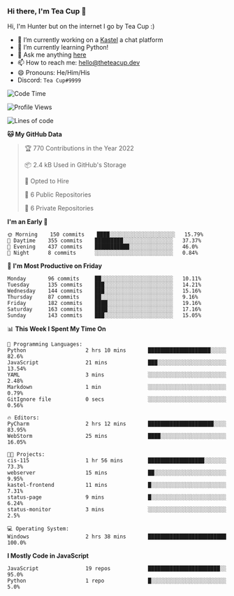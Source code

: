 ### Hi there, I'm Tea Cup 👋 

Hi, I'm Hunter but on the internet I go by Tea Cup :)

- 🔭 I’m currently working on a [Kastel](https://github.com/Kastelll) a chat platform
- 🌱 I’m currently learning Python!
- 💬 Ask me anything [here](https://github.com/TheTeaCup/TheTeaCup/issues)
- 📫 How to reach me: [hello@theteacup.dev](mailto:hello@theteacup.dev)
- 😄 Pronouns: He/Him/His
- Discord: `Tea Cup#9999`

<!--START_SECTION:waka-->
![Code Time](http://img.shields.io/badge/Code%20Time-206%20hrs%2015%20mins-blue)

![Profile Views](http://img.shields.io/badge/Profile%20Views-47-blue)

![Lines of code](https://img.shields.io/badge/From%20Hello%20World%20I%27ve%20Written-69%20Thousand%20lines%20of%20code-blue)

**🐱 My GitHub Data** 

> 🏆 770 Contributions in the Year 2022
 > 
> 📦 2.4 kB Used in GitHub's Storage 
 > 
> 💼 Opted to Hire
 > 
> 📜 6 Public Repositories 
 > 
> 🔑 6 Private Repositories  
 > 
**I'm an Early 🐤** 

```text
🌞 Morning    150 commits    ████░░░░░░░░░░░░░░░░░░░░░   15.79% 
🌆 Daytime    355 commits    █████████░░░░░░░░░░░░░░░░   37.37% 
🌃 Evening    437 commits    ███████████░░░░░░░░░░░░░░   46.0% 
🌙 Night      8 commits      ░░░░░░░░░░░░░░░░░░░░░░░░░   0.84%

```
📅 **I'm Most Productive on Friday** 

```text
Monday       96 commits     ██░░░░░░░░░░░░░░░░░░░░░░░   10.11% 
Tuesday      135 commits    ███░░░░░░░░░░░░░░░░░░░░░░   14.21% 
Wednesday    144 commits    ███░░░░░░░░░░░░░░░░░░░░░░   15.16% 
Thursday     87 commits     ██░░░░░░░░░░░░░░░░░░░░░░░   9.16% 
Friday       182 commits    ████░░░░░░░░░░░░░░░░░░░░░   19.16% 
Saturday     163 commits    ████░░░░░░░░░░░░░░░░░░░░░   17.16% 
Sunday       143 commits    ███░░░░░░░░░░░░░░░░░░░░░░   15.05%

```


📊 **This Week I Spent My Time On** 

```text
💬 Programming Languages: 
Python                   2 hrs 10 mins       ████████████████████░░░░░   82.6% 
JavaScript               21 mins             ███░░░░░░░░░░░░░░░░░░░░░░   13.54% 
YAML                     3 mins              ░░░░░░░░░░░░░░░░░░░░░░░░░   2.48% 
Markdown                 1 min               ░░░░░░░░░░░░░░░░░░░░░░░░░   0.79% 
GitIgnore file           0 secs              ░░░░░░░░░░░░░░░░░░░░░░░░░   0.56%

🔥 Editors: 
PyCharm                  2 hrs 12 mins       █████████████████████░░░░   83.95% 
WebStorm                 25 mins             ████░░░░░░░░░░░░░░░░░░░░░   16.05%

🐱‍💻 Projects: 
cis-115                  1 hr 56 mins        ██████████████████░░░░░░░   73.3% 
webserver                15 mins             ██░░░░░░░░░░░░░░░░░░░░░░░   9.95% 
kastel-frontend          11 mins             █░░░░░░░░░░░░░░░░░░░░░░░░   7.31% 
status-page              9 mins              █░░░░░░░░░░░░░░░░░░░░░░░░   6.24% 
status-monitor           3 mins              ░░░░░░░░░░░░░░░░░░░░░░░░░   2.5%

💻 Operating System: 
Windows                  2 hrs 38 mins       █████████████████████████   100.0%

```

**I Mostly Code in JavaScript** 

```text
JavaScript               19 repos            ███████████████████████░░   95.0% 
Python                   1 repo              █░░░░░░░░░░░░░░░░░░░░░░░░   5.0%

```



<!--END_SECTION:waka-->
